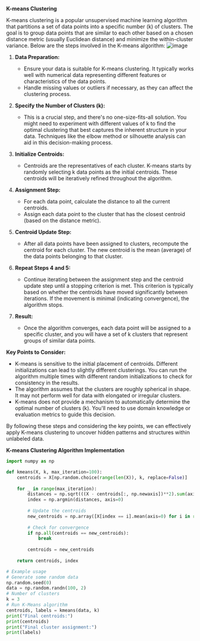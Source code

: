 **K-means Clustering**

K-means clustering is a popular unsupervised machine learning algorithm that partitions a set of data points into a specific number (k) of clusters. The goal is to group data points that are similar to each other based on a chosen distance metric (usually Euclidean distance) and minimize the within-cluster variance. Below are the steps involved in the K-means algorithm:
![image](https://github.com/nehakardam/ml-datascience-coding-/assets/70997776/51207ba6-5909-4425-aad7-c1a3a23f8eb4)

1. **Data Preparation:**
   - Ensure your data is suitable for K-means clustering. It typically works well with numerical data representing different features or characteristics of the data points.
   - Handle missing values or outliers if necessary, as they can affect the clustering process.

2. **Specify the Number of Clusters (k):**
   - This is a crucial step, and there's no one-size-fits-all solution. You might need to experiment with different values of k to find the optimal clustering that best captures the inherent structure in your data. Techniques like the elbow method or silhouette analysis can aid in this decision-making process.

3. **Initialize Centroids:**
   - Centroids are the representatives of each cluster. K-means starts by randomly selecting k data points as the initial centroids. These centroids will be iteratively refined throughout the algorithm.

4. **Assignment Step:**
   - For each data point, calculate the distance to all the current centroids.
   - Assign each data point to the cluster that has the closest centroid (based on the distance metric).

5. **Centroid Update Step:**
   - After all data points have been assigned to clusters, recompute the centroid for each cluster. The new centroid is the mean (average) of the data points belonging to that cluster.

6. **Repeat Steps 4 and 5:**
   - Continue iterating between the assignment step and the centroid update step until a stopping criterion is met. This criterion is typically based on whether the centroids have moved significantly between iterations. If the movement is minimal (indicating convergence), the algorithm stops.

7. **Result:**
   - Once the algorithm converges, each data point will be assigned to a specific cluster, and you will have a set of k clusters that represent groups of similar data points.

**Key Points to Consider:**

- K-means is sensitive to the initial placement of centroids. Different initializations can lead to slightly different clusterings. You can run the algorithm multiple times with different random initializations to check for consistency in the results.
- The algorithm assumes that the clusters are roughly spherical in shape. It may not perform well for data with elongated or irregular clusters.
- K-means does not provide a mechanism to automatically determine the optimal number of clusters (k). You'll need to use domain knowledge or evaluation metrics to guide this decision.

By following these steps and considering the key points, we can effectively apply K-means clustering to uncover hidden patterns and structures within unlabeled data.

**K-means Clustering Algorithm Implementation**

```python
import numpy as np

def kmeans(X, k, max_iteration=100):
    centroids = X[np.random.choice(range(len(X)), k, replace=False)]
   
    for _ in range(max_iteration):
        distances = np.sqrt(((X - centroids[:, np.newaxis])**2).sum(axis=2))
        index = np.argmin(distances, axis=0)
        
        # Update the centroids
        new_centroids = np.array([X[index == i].mean(axis=0) for i in range(k)])
        
        # Check for convergence
        if np.all(centroids == new_centroids):
            break
        
        centroids = new_centroids
    
    return centroids, index

# Example usage
# Generate some random data
np.random.seed(0)
data = np.random.randn(100, 2)
# Number of clusters
k = 3
# Run K-Means algorithm
centroids, labels = kmeans(data, k)
print("Final centroids:")
print(centroids)
print("Final cluster assignment:")
print(labels)
